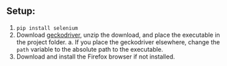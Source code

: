 ## Setup:
1. `pip install selenium`
2. Download [geckodriver](https://github.com/mozilla/geckodriver/releases), unzip the download, and place the executable in the project folder.
    a. If you place the geckodriver elsewhere, change the `path` variable to the absolute path to the executable.
3. Download and install the Firefox browser if not installed.
